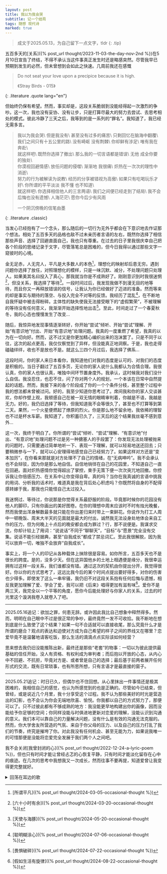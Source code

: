 ```yaml
---
layout: post
title: 我以为我会哭
subtitle: 记一个结局
tags: 随想 现代诗
marked: true
---
```


> 成文于2025.05.13，为自己留下一点文字，tldr
{: .tip}

五百多天的[关系]({% post_url thought/2023-11-03-the-day-nov-2nd %})在5月10日宣告了终结，不得不承认当这件事真正发生时还是略感突然。尽管我早已预期到发生的必然，但未曾想到会如此之快速。几周前我还在感慨

> Do not seat your love upon a precipice because it is high.
> <footer>《Stray Birds - 015》</footer>
{: .literature .quote lang="en"}

但始终仍保有希望。然而，事实却是，这段关系脆弱到没能经得起一次激烈的争吵。这一次，我也没有妥协、没有让步，只是打算尽最大的努力去尝试、去思考相处的模式。彼此冷静了三天之后，我等到的是一系列的“罪名”。我知道了，我已经无需多言。

> 我以为我会哭\\
> 但是我没有\\
> 甚至没有过多的痛苦\\
> 只剩回忆在脑海中翻覆\\
> <br>
> 我们之间只有十五公里的路\\
> 没有崎岖 没有荆棘\\
> 你却鲜有涉足\\
> 唯有我在奔赴\\
> <br>
> 就这样吧\\
> 既然你选择了撤出\\
> 那么我的一切言语都是错误\\
> 无他 成全你要的独处\\
> <br>
> 你漠视回避情感\\
> 放任问题的侵噬\\
> 渐渐地 我很痛\\
> 炽热在一次次的理性中消逝\\
> <br>
> 努力的行为被解读为说教\\
> 经历的分享被错视为高傲\\
> 如果只有吃喝玩乐才好\\
> 你所谓的平平淡淡 我不懂 也不知道\\
> <br>
> 就这样吧\\
> 你选择相信他人的三言两语\\
> 我们之间便已经走到了结局\\
> 我不会后悔也没有遗憾\\
> 人海茫茫\\
> 愿你今后少有风雨
> <footer>一个阴沉傍晚的信笔由墨</footer>
{: .literature .classic}

当发心已经抱有了一个念头，那么随后的一切行为无外乎都会在下意识地去作证那个想法。相处了五百多天的品格也敌不过未亲历者言语的左右，既然你选择了相信那些声音、选择了回避直面自己，我也只有尊重。在过去的日子里我很庆幸自己把各个阶段的思绪记录于文字，尽管落笔总是困难的，但今日我得以通过那些文字一窥彼时的心境。

金无足赤，人无完人，平凡是大多数人的本色[^1]，理想化的映射却后患无穷。遇到问题你选择了放任，对照理想化的模样，只是一味沉默、减分，不处理问题只处理人。如果美其名曰投入了真心，那我就当你是不成熟好了。刚刚意识到时我很迷惘[^2]，但没关系，我选择了等待[^3]。一段时间过后，我发现我做不到漫无目的地等待，而且你又一再释放错误的信号，让我认为你已经做好了迈进的准备。然而等来的却是事实与期待的落空、与投入完全不对等的反馈。我经历了混乱[^4]，在不断地自我怀疑中被击得粉碎。主体性的缺失使我无法接受眼下的“虚假繁荣”，不被理解的等待没有任何意义，我渐渐开始选择性地出击[^5]。至此，时间走过了一个春夏秋冬，我的心态也慢慢发生了改变…

随后，我惊异地发现事情逐渐转好，你开始“尝试”倾听、开始“尝试”理解、开始“有意识地”付出、开始“有意识地”处理问题。我真的一度重燃了希望，我真的以为在一切向好。然而，这不过又是你更加精心编织出来的泡沫罢了。只是不同于以往，这次的起点更高，我仅仅察觉到了异样，但没能真正地洞察。于是，我也走得磕磕绊绊，收也不是放也不是。就这么三四个月过后，我选择了佛系…

这段时间，你的家人来日本看你，我知道他们对我的态度是认可的、对我们的态度是积极的。当日子翻过了五百多页，无论你的家人说什么我都认为合情合理。我很认真，你的家人也很认真，唯独中间环节置身度外。我承认，这时候我对我们没什么自信。我没忍住，也忍不住，问了你对两个人的规划，一个本该在日常中自然提起的话题。然而，我接下来的各个阶段成了你的一个个条件分枝，甚至整个过程中我的想法都未曾被过问。好的，我至少知道你思考过了。席间我和你的家人交谈甚欢，你却作壁上观，我顿感自己在被一双无情的眼睛审判着，你越是不语，我越是无力。好的，我仍旧选择了等待，但我知道我不会等很久了，甚至也不打算等到第二天。果然，一个火星便燃起了燎原的烈火。你是那么地不留余地，我依稀的理智也不过是杯水车薪。我知道了，你积蓄已久了，三天后的这个结果我丝毫不感到意外…

这一次，我终于明白了。你所谓的“尝试”倾听、“尝试”理解、“有意识地”付出、“有意识地”处理问题不过是另一种搪塞人的手段罢了：你发现无法处理被抛来的问题时，只需要通过简单地听一下、表现一下理解，就可以轻易地送还回去；只要稍微参与一下，就可以心安理得地感觉自己已经努力了。如果这样对方还是“变本加厉”，在你看来那就是对方处理不了自己的情绪，在“无病呻吟”。我不会承认也不会辩驳，因为你是那么地自信。自信地徜徉在自己的花园里，不知道自己一直在回避。面对炽热感情你觉得超出了掌控，束手无策下便一次次突兀地回撤。你控诉我让你倍感压力、在关系中让你变得自卑。真的吗？当你在我真诚的言语中挑我的用词、分析我的话术时，难道真是我在背后处心积虑吗？你既然将自身的不配得感转嫁于我，那我也只能怪自己太过投入。

我迷惘过、等待过，你说那是你觉得关系最舒服的阶段。毕竟那时候你的花园没有他人的脚印，只有你画出的美好图卷。在你的理想中周末应该时不时有烛光晚餐，然而我使出浑身解数最多就只能在你出差归来时带上一束鲜花。你说作为打工人周中一顿晚饭、周末大半天的见面就是最大的付出，诚然我无法设身处地体会来自工作的压力，但为何晚上十点后的晚安都会成为罪过？行，那不说便是。我谋求交流，你却计较上了用词：“说说话”不同于“聊聊天”，“目标”与“愿景”完全没有交集。说话不能引经据典，甚至“自我成长”都成了禁忌词汇。至此我很解脱，因为我可以放弃一切，唯独不会放弃“自我成长”。

事实上，将一个人的印记从各种载体上抹除很是容易。如你所言，五百多天也不是很长的跨度。是的，没多少天。但在这异国他乡的土地上相遇便是缘分，我很幸运拥有过这样一段关系，我们谁都没有错。通过这次的契机由你提出分开，我觉得很好。你以你的方式思考了，这远比我今后的某个时间点提出要好得多，对你的伤害也少得多。即使发了这么一串牢骚，我仍旧不对这段关系抱有任何后悔与遗憾，相反我更加理解了爱、学会了爱，我可以把《后来》唱得更加有滋有味[^6]。爱你不是两三天，我完全以一个平等的角度，愿你今后能处理好与你家人的关系，过去的时光里这个漩涡我卷入就卷入了吧。

---

2025.05.16追记：欲加之罪，何患无辞。或许因此我比自己想象中释然得多。然而，明明在自己眼中不过是很正常的争吵，最终竟然一发不可收拾。我不断地在想到底是什么致使了这个结果？如果一句不合适就可以直接收尾，那么究竟什么才是所谓的磨合？观点的表达和迫使对方成为自己希望的样子之间的界线又在哪里？恋爱毕竟不是温馨地请客吃饭，那么生活的滴滴点点实际该如何经营？

思来想去我仍旧没能推陈出新，最终还是那些“老套”的物事：一切以为彼此提供最基础的信任开始，没人有资格、有权利成为审判者；而后抱以开放的心态，从内心中不回避、不抗拒，毕竟对方是、或者曾是自己的选择；最后基于前两者展开任何形式的交流，既有日常琐事，也有所思所想，只有言语才是最直接的窗子。

---

2025.05.21追记：时日已久，但偶尔也不住回想。从心里抹出一件事情还是极其困难的，我相信自己的感觉，也认为所感觉到的也是正确的。尽管如今已结束，但曾经，或是说近几个月里，我十分享受这个过程。我不认为那些美好的时光是营造出的幻影，也不会认为你会无端地欣喜、愉悦。你我都以自己的方式努力了，那便可以了。只不过彼此都有不够成熟的地方：我没能更早地构建出你的画像，因而没能给予你足够的空间；你同样没能与时俱进地更新对恋爱的理解，没能认识到沟通的意义。我们本可以靠自己的力量解决问题，没有什么是有效的沟通无法克服的。然而，你大学舍友所营造的气氛、来自于你父母的压力、以及自己的压力打乱了我们的节奏，终究是摧垮了你。对此我没有任何机会、甚至无能为力，如果说我唯一的可惜那便是没能将恋爱完全发展于我们两个人之间吧。

我不会关闭[我曾封闭的心]({% post_url thought/2022-12-24-a-lyric-poem %})，但也只有时间才能让曾经忐忑的心恢复平静，只有时间才能淡化留存在心中的痕迹。在几次的思考中我想我又一次成长，然而往事不要再提，知道爱曾让我变得更完整就好。

<details outline markdown="1">
<summary>回荡在耳边的歌</summary>

> 要是我早可以和你一刀两断\\
> 我们就不必在爱里勉强\\
> 可是我真的不够勇敢\\
> 总为你忐忑为你心软\\
> 毕竟相爱一场\\
> 不要谁心里带着伤
> <footer markdown="1">张宇《[趁早](https://www.youtube.com/watch?v=J93QkyQl9No)》
> </footer>
{: .literature .quote}

> 什么时候开始\\
> 一点点寻常的嘘寒问暖竟然变得如此稀罕\\
> 当初我对爱情的想象\\
> 如今全都走了样\\
> 等到回头发现再没有可以相爱的力量\\
> 我们能用什么去换\\
> 就算站在世界的顶端身边没有人陪伴\\
> 又怎样
> <footer markdown="1">张宇《[走样](https://www.youtube.com/watch?v=IN37SqO6i_4)》
> </footer>
{: .literature .quote}
</details>

[^1]: [所谓平凡]({% post_url thought/2024-03-05-occasional-thought %})
[^2]: [六十小时有余]({% post_url thought/2024-03-20-occasional-thought %})
[^3]: [天使与海豚]({% post_url thought/2024-05-20-occasional-thought %})
[^4]: [聪明糊涂心]({% post_url thought/2024-07-06-occasional-thought %})
[^5]: [畏惧破碎]({% post_url thought/2024-07-22-occasional-thought %})
[^6]: [假如生活有旋律]({% post_url thought/2024-08-22-occasional-thought %})
